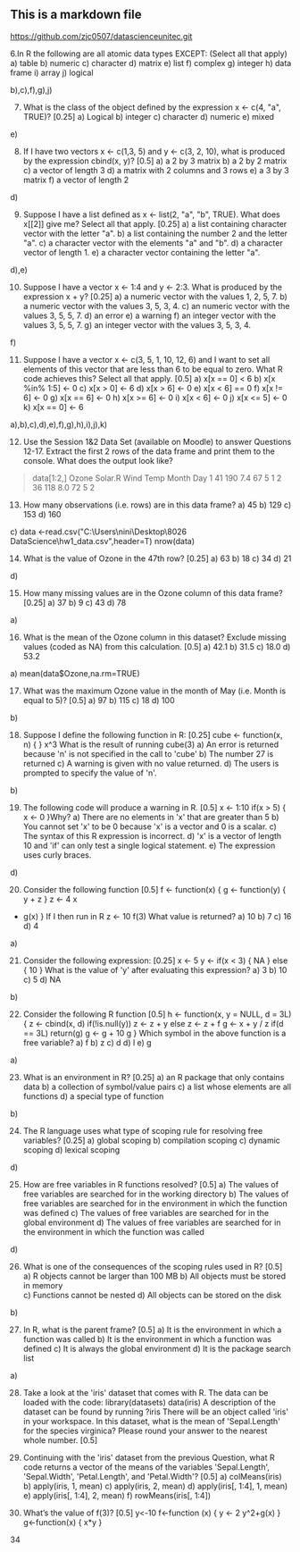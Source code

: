  ## This is a markdown file
 https://github.com/zjc0507/datascienceunitec.git


6.In R the following are all atomic data types EXCEPT: (Select all that apply) 
a) table
b) numeric
c) character
d) matrix
e) list
f) complex
g) integer
h) data frame
i) array
j) logical

b),c),f),g),j)

7. What is the class of the object defined by the expression x <- c(4, "a", TRUE)? [0.25]
a) Logical
b) integer
c) character
d) numeric
e) mixed

e)


8. If I have two vectors x <- c(1,3, 5) and y <- c(3, 2, 10), what is produced by the expression cbind(x, y)? [0.5]
a) a 2 by 3 matrix
b) a 2 by 2 matrix
c) a vector of length 3
d) a matrix with 2 columns and 3 rows
e) a 3 by 3 matrix
f) a vector of length 2

d)


9. Suppose I have a list defined as x <- list(2, "a", "b", TRUE). What does x[[2]] give me? Select all that apply. [0.25]
a) a list containing character vector with the letter "a".
b) a list containing the number 2 and the letter "a".
c) a character vector with the elements "a" and "b".
d) a character vector of length 1.
e) a character vector containing the letter "a".

d),e)


10. Suppose I have a vector x <- 1:4 and y <- 2:3. What is produced by the expression x + y? [0.25]
a) a numeric vector with the values 1, 2, 5, 7.
b) a numeric vector with the values 3, 5, 3, 4.
c) an numeric vector with the values 3, 5, 5, 7.
d) an error
e) a warning
f) an integer vector with the values 3, 5, 5, 7.
g) an integer vector with the values 3, 5, 3, 4.

f)

11. Suppose I have a vector x <- c(3, 5, 1, 10, 12, 6) and I want to set all elements of this vector that
are less than 6 to be equal to zero. What R code achieves this? Select all that apply. [0.5]
a) x[x == 0] < 6
b) x[x %in% 1:5] <- 0
c) x[x > 0] <- 6
d) x[x > 6] <- 0
e) x[x < 6] == 0
f) x[x != 6] <- 0
g) x[x == 6] <- 0
h) x[x >= 6] <- 0
i) x[x < 6] <- 0
j) x[x <= 5] <- 0
k) x[x == 0] <- 6

a),b),c),d),e),f),g),h),i),j),k) 

12. Use the Session 1&2 Data Set (available on Moodle) to answer Questions 12-17.
Extract the first 2 rows of the data frame and print them to the console. What does the output look like?

> data[1:2,]
  Ozone Solar.R Wind Temp Month Day
1    41     190  7.4   67     5   1
2    36     118  8.0   72     5   2


13. How many observations (i.e. rows) are in this data frame?
a) 45
b) 129
c) 153
d) 160

c)
data <-read.csv("C:\\Users\\nini\\Desktop\\8026 DataScience\\hw1_data.csv",header=T)
nrow(data)

14. What is the value of Ozone in the 47th row? [0.25]
a) 63
b) 18
c) 34
d) 21

d)

15. How many missing values are in the Ozone column of this data frame? [0.25]
a) 37
b) 9
c) 43
d) 78

a)

16. What is the mean of the Ozone column in this dataset? Exclude missing values (coded as NA) from this calculation. [0.5]
a) 42.1
b) 31.5
c) 18.0
d) 53.2

a)
mean(data$Ozone,na.rm=TRUE)

17. What was the maximum Ozone value in the month of May (i.e. Month is equal to 5)? [0.5]
a) 97
b) 115
c) 18
d) 100

b)

18. Suppose I define the following function in R: [0.25]
cube <- function(x, n) {
}
x^3
What is the result of running
cube(3)
a) An error is returned because 'n' is not specified in the call to 'cube'
b) The number 27 is returned
c) A warning is given with no value returned.
d) The users is prompted to specify the value of 'n'.

b)

19. The following code will produce a warning in R. [0.5]
x <- 1:10
if(x > 5) {
x <- 0
}Why?
a) There are no elements in 'x' that are greater than 5
b) You cannot set 'x' to be 0 because 'x' is a vector and 0 is a scalar.
c) The syntax of this R expression is incorrect.
d) 'x' is a vector of length 10 and 'if' can only test a single logical statement.
e) The expression uses curly braces.

d)


20. Consider the following function [0.5]
f <- function(x) {
g <- function(y) {
y + z
}
z <- 4 x
+ g(x)
}
If I then run in R
z <-
10 f(3)
What value is returned?
a) 10
b) 7
c) 16
d) 4

a)


21. Consider the following expression: [0.25]
x <- 5
y <- if(x < 3) {
NA
} else {
10
}
What is the value of 'y' after evaluating this expression?
a) 3
b) 10
c) 5
d) NA

b)

22. Consider the following R function [0.5]
h <- function(x, y = NULL, d = 3L) {
z <- cbind(x,
d) if(!is.null(y))
z <- z + y
else
z <- z + f
g <- x + y / z
if(d == 3L)
return(g)
g <- g + 10
g
}
Which symbol in the above function is a free variable?
a) f
b) z
c) d
d) l
e) g

a)



23. What is an environment in R? [0.25]
a) an R package that only contains data
b) a collection of symbol/value pairs
c) a list whose elements are all functions
d) a special type of function

b)

24. The R language uses what type of scoping rule for resolving free variables? [0.25]
a) global scoping
b) compilation scoping
c) dynamic scoping
d) lexical scoping

d)

25. How are free variables in R functions resolved? [0.5]
a) The values of free variables are searched for in the working directory
b) The values of free variables are searched for in the environment in which the function
was defined
c) The values of free variables are searched for in the global environment
d) The values of free variables are searched for in the environment in which the function was
called

d)

26. What is one of the consequences of the scoping rules used in R? [0.5]
a) R objects cannot be larger than 100 MB
b) All objects must be stored in memory  
c) Functions cannot be nested
d) All objects can be stored on the disk

b)

27. In R, what is the parent frame? [0.5]
a) It is the environment in which a function was called
b) It is the environment in which a function was defined
c) It is always the global environment
d) It is the package search list

a)

28. Take a look at the 'iris' dataset that comes with R. The data can be loaded with
the code: library(datasets)
data(iris)
A description of the dataset can be found by running ?iris
There will be an object called 'iris' in your workspace. In this dataset, what is the mean of
'Sepal.Length' for the species virginica? Please round your answer to the nearest whole
number. [0.5]


29. Continuing with the 'iris' dataset from the previous Question, what R code returns a vector of
the means of the variables 'Sepal.Length', 'Sepal.Width', 'Petal.Length', and 'Petal.Width'? [0.5]
a) colMeans(iris)
b) apply(iris, 1, mean)
c) apply(iris, 2, mean)
d) apply(iris[, 1:4], 1, mean)
e) apply(iris[, 1:4], 2, mean)
f) rowMeans(iris[, 1:4])

30. What’s the value of f(3)? [0.5]
y<-10
f<-function (x) {
y <- 2
y^2+g(x)
}
g<-function(x) {
x*y
}

34
